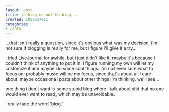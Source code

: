```yaml
---
layout: post
title: to blog or not to blog...
created: 1057637011
categories:
- rants
---
```

...that isn't really a question, since it's obvious what was my decision. i'm not sure if blogging is really for me, but i figure i'll give it a try...

i tried <A HREF="http://www.livejournal.com">LiveJournal</A> for awhile, but i just didn't like it. maybe it's because i couldn't think of anything to put it in. i figure running my own will let my customize it and maybe do some cool things. i'm not even sure what to focus on; probably music will be my focus, since that's about all i care about. maybe occasional posts about other things i'm thinking. we'll see...

one thing i don't want is some stupid blog where i talk about shit that no one would ever want to read, which may be unavoidable.

i really hate the word 'blog.'
